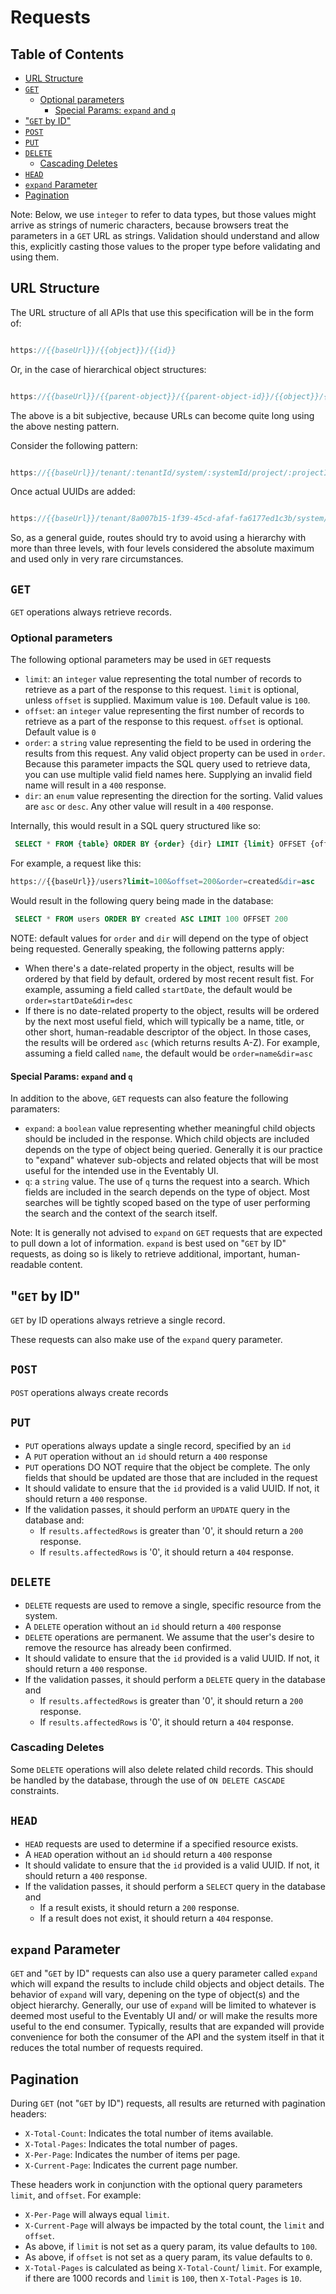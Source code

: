 # Requests


## Table of Contents

- [URL Structure](#url-structure)
- [`GET`](#get)
  - [Optional parameters](#optional-parameters)
    - [Special Params: `expand` and `q`](#special-params-expand-and-q)
- ["`GET` by ID"](#get-by-id)
- [`POST`](#post)
- [`PUT`](#put)
- [`DELETE`](#delete)
  - [Cascading Deletes](#cascading-deletes)
- [`HEAD`](#head)
- [`expand` Parameter](#expand-parameter)
- [Pagination](#pagination)

Note: Below, we use `integer` to refer to data types, but those values might arrive
as strings of numeric characters, because browsers treat the parameters in a `GET` URL as strings. Validation should understand and allow this, explicitly casting
those values to the proper type before validating and using them.

## URL Structure

The URL structure of all APIs that use this specification will be in the form of:

```javascript

https://{{baseUrl}}/{{object}}/{{id}}

```

Or, in the case of hierarchical object structures:

```javascript

https://{{baseUrl}}/{{parent-object}}/{{parent-object-id}}/{{object}}/{{id}}

```

The above is a bit subjective, because URLs can become quite long using the above nesting pattern.

Consider the following pattern:

```javascript

https://{{baseUrl}}/tenant/:tenantId/system/:systemId/project/:projectId/issues/:issueId/comment/:commentId

```

Once actual UUIDs are added:

```javascript

https://{{baseUrl}}/tenant/8a007b15-1f39-45cd-afaf-fa6177ed1c3b/system/b3f022a4-2970-4840-b9bb-3d14709c9d2a/project/af6c1308-613f-40ff-9133-a6b993249c8/issues/3f16dca9-870e-4692-be2a-ea6d883b9dfd/comment/c0b2c9df-1df8-4b7c-bb1e-3e449ce746af


```

So, as a general guide, routes should try to avoid using a hierarchy with more than three levels, with four levels considered the absolute maximum and used only in very rare circumstances.

## `GET`

`GET` operations always retrieve records.

### Optional parameters

The following optional parameters may be used in `GET` requests

* `limit`: an `integer` value representing the total number of records to retrieve as a part of the response to this request. `limit` is optional, unless `offset` is supplied. Maximum value is `100`. Default value is `100`.
* `offset`: an `integer` value representing the first number of records to retrieve as a part of the response to this request. `offset` is optional. Default value is `0`
* `order`: a `string` value representing the field to be used in ordering the results from this request. Any valid object property can be used in `order`. Because this parameter impacts the SQL query used to retrieve data, you can use multiple valid field names here. Supplying an invalid field name will result in a `400` response.
* `dir`: an `enum` value representing the direction for the sorting. Valid values are `asc` or `desc`. Any other value will result in a `400` response.

Internally, this would result in a SQL query structured like so:

```SQL
 SELECT * FROM {table} ORDER BY {order} {dir} LIMIT {limit} OFFSET {offset}
```

For example, a request like this:

```SQL
https://{{baseUrl}}/users?limit=100&offset=200&order=created&dir=asc
```

Would result in the following query being made in the database:

```sql
 SELECT * FROM users ORDER BY created ASC LIMIT 100 OFFSET 200

```

NOTE: default values for `order` and `dir` will depend on the type of object being requested. Generally speaking, the following patterns apply:

* When there's a date-related property in the object, results will be ordered by that field by default, ordered by most recent result fist.  For example, assuming a field called `startDate`, the default would be `order=startDate&dir=desc`
* If there is no date-related property to the object, results will be ordered by the next most useful field, which will typically be a name, title, or other short, human-readable descriptor of the object. In those cases, the results will be ordered `asc` (which returns results A-Z). For example, assuming a field called `name`, the default would be `order=name&dir=asc`

#### Special Params: `expand` and `q`

In addition to the above, `GET` requests can also feature the following paramaters:

* `expand`: a `boolean` value representing whether meaningful child objects should be included in the response. Which child objects are included depends on the type of object being queried. Generally it is our practice to "expand" whatever sub-objects and related objects that will be most useful for the intended use in the Eventably UI.
* `q`: a `string` value. The use of `q` turns the request into a search. Which fields are included in the search depends on the type of object. Most searches will be tightly scoped based on the type of user performing the search and the context of the search itself.

Note: It is generally not advised to `expand` on `GET` requests that are expected to pull down a lot of information. `expand` is best used on "`GET` by ID" requests, as doing so is likely to retrieve additional, important, human-readable content.

## "`GET` by ID"

`GET` by ID operations always retrieve a single record.

These requests can also make use of the `expand` query parameter.

## `POST`

`POST` operations always create records

## `PUT`

* `PUT` operations always update a single record, specified by an `id`
* A `PUT` operation without an `id` should return a `400` response
* `PUT` operations DO NOT require that the object be complete. The only fields that should be updated are those that are included in the request
* It should validate to ensure that the `id` provided is a valid UUID. If not, it should return a `400` response.
* If the validation passes, it should perform an `UPDATE` query in the database and:
  * If `results.affectedRows` is greater than '0', it should return a `200` response.  
  * If `results.affectedRows` is '0', it should return a `404` response.

## `DELETE`

* `DELETE` requests are used to remove a single, specific resource from the system.
* A `DELETE` operation without an `id` should return a `400` response
* `DELETE` operations are permanent. We assume that the user's desire to remove the resource has already been confirmed.
* It should validate to ensure that the `id` provided is a valid UUID. If not, it should return a `400` response.
* If the validation passes, it should perform a `DELETE` query in the database and
  * If `results.affectedRows` is greater than '0', it should return a `200` response.  
  * If `results.affectedRows` is '0', it should return a `404` response.

### Cascading Deletes

Some `DELETE` operations will also delete related child records. This should be handled by the database, through the use of `ON DELETE CASCADE` constraints.

## `HEAD`

* `HEAD` requests are used to determine if a specified resource exists.  
* A `HEAD` operation without an `id` should return a `400` response
* It should validate to ensure that the `id` provided is a valid UUID. If not, it should return a `400` response.
* If the validation passes, it should perform a `SELECT` query in the database and
  * If a result exists, it should return a `200` response.  
  * If a result does not exist, it should return a `404` response.

## `expand` Parameter

`GET` and "`GET` by ID" requests can also use a query parameter called `expand` which will expand the results to include child objects and object details. The behavior of `expand` will vary, depening on the type of object(s) and the object hierarchy. Generally, our use of `expand` will be limited to whatever is deemed most useful to the Eventably UI and/ or will make the results more useful to the end consumer. Typically, results that are expanded will provide convenience for both the consumer of the API and the system itself in that it reduces the total number of requests required.

## Pagination

During `GET` (not "`GET` by ID") requests, all results are returned with pagination headers:

* `X-Total-Count`: Indicates the total number of items available.
* `X-Total-Pages`: Indicates the total number of pages.
* `X-Per-Page`: Indicates the number of items per page.
* `X-Current-Page`: Indicates the current page number.

These headers work in conjunction with the optional query parameters `limit`, and `offset`. For example:

* `X-Per-Page` will always equal `limit`.
* `X-Current-Page` will always be impacted by the total count, the `limit` and `offset`.
* As above, if `limit` is not set as a query param, its value defaults to `100`.
* As above, if `offset` is not set as a query param, its value defaults to `0`.
* `X-Total-Pages` is calculated as being `X-Total-Count`/ `limit`.  For example, if there are 1000 records and `limit` is `100`, then `X-Total-Pages` is `10`.
